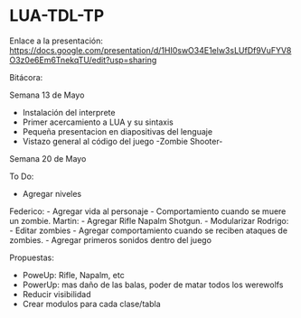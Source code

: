 # LUA-TDL-TP

Enlace a la presentación: 
https://docs.google.com/presentation/d/1HI0swO34E1elw3sLUfDf9VuFYV8O3z0e6Em6TnekqTU/edit?usp=sharing


Bitácora:

Semana 13 de Mayo

- Instalación del interprete
- Primer acercamiento a LUA y su sintaxis
- Pequeña presentacion en diapositivas del lenguaje
- Vistazo general al código del juego -Zombie Shooter-


Semana 20 de Mayo

To Do:

- Agregar niveles

Federico: 
    - Agregar vida al personaje
    - Comportamiento cuando se muere un zombie.
Martin: 
    - Agregar Rifle Napalm Shotgun.
    - Modularizar
Rodrigo: 
    - Editar zombies 
    - Agregar comportamiento cuando se reciben ataques de zombies.
    - Agregar primeros sonidos dentro del juego

Propuestas:

- PoweUp: Rifle, Napalm, etc
- PowerUp: mas daño de las balas, poder de matar todos los werewolfs
- Reducir visibilidad
- Crear modulos para cada clase/tabla
